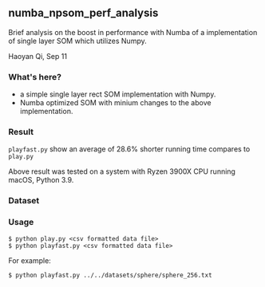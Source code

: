 ## numba_npsom_perf_analysis
Brief analysis on the boost in performance with Numba of a implementation of single layer SOM which utilizes Numpy.

Haoyan Qi, Sep 11


### What's here?
* a simple single layer rect SOM implementation with Numpy.
* Numba optimized SOM with minium changes to the above implementation.

### Result

`playfast.py` show an average of 28.6% shorter running time compares to `play.py`

Above result was tested on a system with Ryzen 3900X CPU running macOS, Python 3.9.


### Dataset



### Usage

```
$ python play.py <csv formatted data file>
$ python playfast.py <csv formatted data file>

```

For example:

```
$ python playfast.py ../../datasets/sphere/sphere_256.txt
```